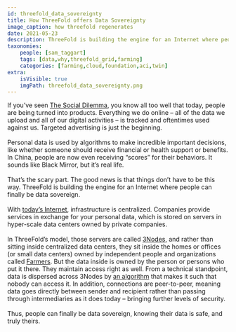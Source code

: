 ```yaml
---
id: threefold_data_sovereignty
title: How ThreeFold offers Data Sovereignty
image_caption: how threefold regenerates
date: 2021-05-23
description: ThreeFold is building the engine for an Internet where people can finally be data sovereign.
taxonomies:
    people: [sam_taggart]
    tags: [data,why,threefold_grid,farming]
    categories: [farming,cloud,foundation,aci,twin]
extra:
    isVisible: true
    imgPath: threefold_data_sovereignty.png
---
```


If you’ve seen [The Social Dilemma](https://www.youtube.com/watch?v=uaaC57tcci0), you know all too well that today, people are being turned into products. Everything we do online – all of the data we upload and all of our digital activities – is tracked and oftentimes used against us. Targeted advertising is just the beginning.
<br/>
<br/>
Personal data is used by algorithms to make incredible important decisions, like whether someone should receive financial or health support or benefits. In China, people are now even receiving “scores” for their behaviors. It sounds like Black Mirror, but it’s real life.
<br/>
<br/>
That’s the scary part. The good news is that things don’t have to be this way. ThreeFold is building the engine for an Internet where people can finally be data sovereign.
<br/>
<br/>
With [today’s Internet](https://threefold.io/info/threefold#/threefold__why_intro?id=everyone-should-be-autonomous), infrastructure is centralized. Companies provide services in exchange for your personal data, which is stored on servers in hyper-scale data centers owned by private companies.
<br/>
<br/>
In ThreeFold’s model, those servers are called [3Nodes](https://threefold.io/info/threefold#/threefold__3node), and rather than sitting inside centralized data centers, they sit inside the homes or offices (or small data centers) owned by independent people and organizations called [Farmers](https://threefold.io/info/threefold#/threefold__farming_intro?id=what-is-3node). But the data inside is owned by the person or persons who put it there. They maintain access right as well. From a technical standpoint, data is dispersed across 3Nodes by [an algorithm](https://library.threefold.me/info/threefold/#/threefold__part5_ultra_efficient_storage?id=the-space-algorithm-of-storage) that makes it such that nobody can access it. In addition, connections are peer-to-peer, meaning data goes directly between sender and recipient rather than passing through intermediaries as it does today – bringing further levels of security.
<br/>
<br/>
Thus, people can finally be data sovereign, knowing their data is safe, and truly theirs.
